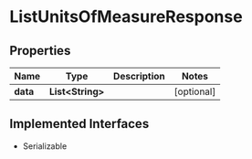 

# ListUnitsOfMeasureResponse



## Properties

Name | Type | Description | Notes
------------ | ------------- | ------------- | -------------
**data** | **List&lt;String&gt;** |  |  [optional]


## Implemented Interfaces

* Serializable


